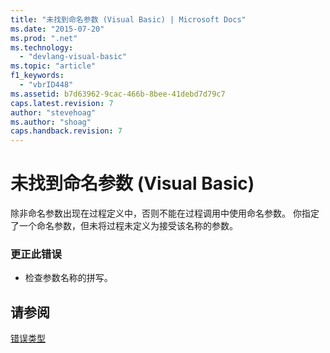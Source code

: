 ```yaml
---
title: "未找到命名参数 (Visual Basic) | Microsoft Docs"
ms.date: "2015-07-20"
ms.prod: ".net"
ms.technology: 
  - "devlang-visual-basic"
ms.topic: "article"
f1_keywords: 
  - "vbrID448"
ms.assetid: b7d63962-9cac-466b-8bee-41debd7d79c7
caps.latest.revision: 7
author: "stevehoag"
ms.author: "shoag"
caps.handback.revision: 7
---
```

# 未找到命名参数 (Visual Basic)
除非命名参数出现在过程定义中，否则不能在过程调用中使用命名参数。 你指定了一个命名参数，但未将过程未定义为接受该名称的参数。  
  
### 更正此错误  
  
-   检查参数名称的拼写。  
  
## 请参阅  
 [错误类型](../../visual-basic/programming-guide/language-features/error-types.md)